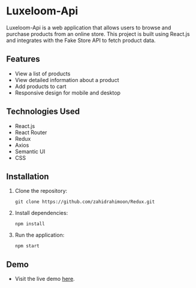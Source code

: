 # Luxeloom-Api

Luxeloom-Api is a web application that allows users to browse and purchase products from an online store. This project is built using React.js and integrates with the Fake Store API to fetch product data.

## Features

- View a list of products
- View detailed information about a product
- Add products to cart
- Responsive design for mobile and desktop

## Technologies Used

- React.js
- React Router
- Redux
- Axios
- Semantic UI
- CSS

## Installation

1. Clone the repository:
   ```
   git clone https://github.com/zahidrahimoon/Redux.git
   ```
2. Install dependencies:
   ```
   npm install
   ```
3. Run the application:
   ```
   npm start
   ```
## Demo
- Visit the live demo [here](https://luxeloomredux.netlify.app/).
